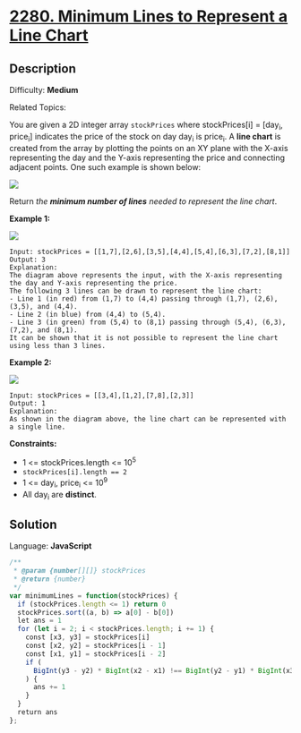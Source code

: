 # [2280\. Minimum Lines to Represent a Line Chart](https://leetcode.com/problems/minimum-lines-to-represent-a-line-chart/)

## Description

Difficulty: **Medium**  

Related Topics:


You are given a 2D integer array `stockPrices` where stockPrices[i] = [day<sub>i</sub>, price<sub>i</sub>] indicates the price of the stock on day day<sub>i</sub> is price<sub>i</sub>. A **line chart** is created from the array by plotting the points on an XY plane with the X-axis representing the day and the Y-axis representing the price and connecting adjacent points. One such example is shown below:

![](https://assets.leetcode.com/uploads/2022/03/30/1920px-pushkin_population_historysvg.png)

Return _the **minimum number of lines** needed to represent the line chart_.

**Example 1:**

![](https://assets.leetcode.com/uploads/2022/03/30/ex0.png)

```
Input: stockPrices = [[1,7],[2,6],[3,5],[4,4],[5,4],[6,3],[7,2],[8,1]]
Output: 3
Explanation:
The diagram above represents the input, with the X-axis representing the day and Y-axis representing the price.
The following 3 lines can be drawn to represent the line chart:
- Line 1 (in red) from (1,7) to (4,4) passing through (1,7), (2,6), (3,5), and (4,4).
- Line 2 (in blue) from (4,4) to (5,4).
- Line 3 (in green) from (5,4) to (8,1) passing through (5,4), (6,3), (7,2), and (8,1).
It can be shown that it is not possible to represent the line chart using less than 3 lines.
```

**Example 2:**

![](https://assets.leetcode.com/uploads/2022/03/30/ex1.png)

```
Input: stockPrices = [[3,4],[1,2],[7,8],[2,3]]
Output: 1
Explanation:
As shown in the diagram above, the line chart can be represented with a single line.
```

**Constraints:**

*   1 <= stockPrices.length <= 10<sup>5</sup>
*   `stockPrices[i].length == 2`
*   1 <= day<sub>i</sub>, price<sub>i</sub> <= 10<sup>9</sup>
*   All day<sub>i</sub> are **distinct**.


## Solution

Language: **JavaScript**

```javascript
/**
 * @param {number[][]} stockPrices
 * @return {number}
 */
var minimumLines = function(stockPrices) {
  if (stockPrices.length <= 1) return 0
  stockPrices.sort((a, b) => a[0] - b[0])
  let ans = 1
  for (let i = 2; i < stockPrices.length; i += 1) {
    const [x3, y3] = stockPrices[i]
    const [x2, y2] = stockPrices[i - 1]
    const [x1, y1] = stockPrices[i - 2]
    if (
      BigInt(y3 - y2) * BigInt(x2 - x1) !== BigInt(y2 - y1) * BigInt(x3 - x2) 
    ) {
      ans += 1
    }
  }
  return ans
};
```